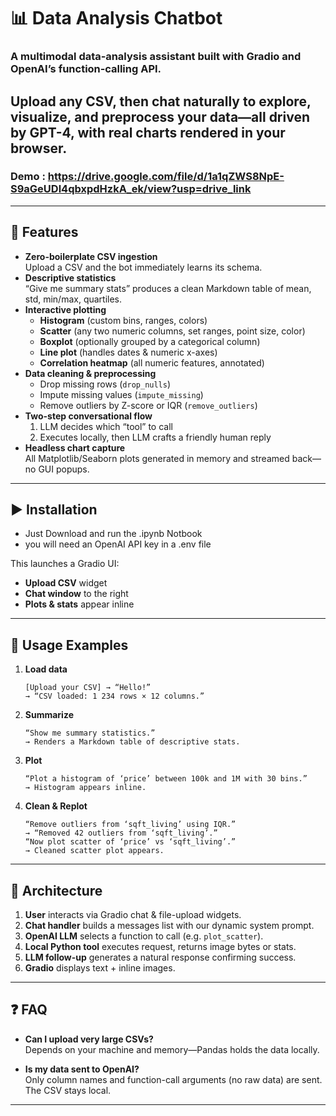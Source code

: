 # 📊 Data Analysis Chatbot

### A **multimodal** data‐analysis assistant built with Gradio and OpenAI’s function‐calling API.  
Upload any CSV, then chat naturally to explore, visualize, and preprocess your data—all driven by GPT-4, with real charts rendered in your browser.
---

### Demo : https://drive.google.com/file/d/1a1qZWS8NpE-S9aGeUDl4qbxpdHzkA_ek/view?usp=drive_link
---

## 🚀 Features

- **Zero-boilerplate CSV ingestion**  
  Upload a CSV and the bot immediately learns its schema.
- **Descriptive statistics**  
  “Give me summary stats” produces a clean Markdown table of mean, std, min/max, quartiles.
- **Interactive plotting**  
  - **Histogram** (custom bins, ranges, colors)  
  - **Scatter** (any two numeric columns, set ranges, point size, color)  
  - **Boxplot** (optionally grouped by a categorical column)  
  - **Line plot** (handles dates & numeric x-axes)  
  - **Correlation heatmap** (all numeric features, annotated)  
- **Data cleaning & preprocessing**  
  - Drop missing rows (`drop_nulls`)  
  - Impute missing values (`impute_missing`)  
  - Remove outliers by Z-score or IQR (`remove_outliers`)  
- **Two-step conversational flow**  
  1. LLM decides which “tool” to call  
  2. Executes locally, then LLM crafts a friendly human reply  
- **Headless chart capture**  
  All Matplotlib/Seaborn plots generated in memory and streamed back—no GUI popups.

---

## ▶️ Installation 

- Just Download and run the .ipynb Notbook
- you will need an OpenAI API key in a .env file

This launches a Gradio UI:

- **Upload CSV** widget  
- **Chat window** to the right  
- **Plots & stats** appear inline

---

## 💬 Usage Examples

1. **Load data**  
   ```
   [Upload your CSV] → “Hello!”
   → “CSV loaded: 1 234 rows × 12 columns.”
   ```

2. **Summarize**  
   ```
   “Show me summary statistics.”
   → Renders a Markdown table of descriptive stats.
   ```

3. **Plot**  
   ```
   “Plot a histogram of ‘price’ between 100k and 1M with 30 bins.”
   → Histogram appears inline.
   ```

4. **Clean & Replot**  
   ```
   “Remove outliers from ‘sqft_living’ using IQR.”
   → “Removed 42 outliers from ‘sqft_living’.”
   “Now plot scatter of ‘price’ vs ‘sqft_living’.”
   → Cleaned scatter plot appears.
   ```

---

## 🔧 Architecture

1. **User** interacts via Gradio chat & file-upload widgets.  
2. **Chat handler** builds a messages list with our dynamic system prompt.  
3. **OpenAI LLM** selects a function to call (e.g. `plot_scatter`).  
4. **Local Python tool** executes request, returns image bytes or stats.  
5. **LLM follow-up** generates a natural response confirming success.  
6. **Gradio** displays text + inline images.

---

## ❓ FAQ

- **Can I upload very large CSVs?**  
  Depends on your machine and memory—Pandas holds the data locally.

- **Is my data sent to OpenAI?**  
  Only column names and function-call arguments (no raw data) are sent. The CSV stays local.

---
